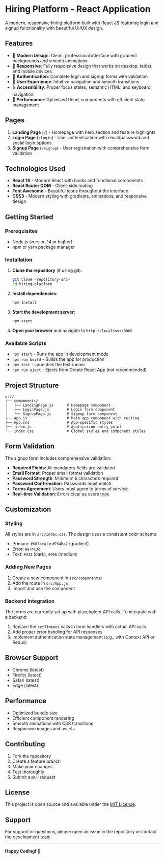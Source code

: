 # Hiring Platform - React Application

A modern, responsive hiring platform built with React JS featuring login and signup functionality with beautiful UI/UX design.

## Features

- 🎨 **Modern Design**: Clean, professional interface with gradient backgrounds and smooth animations
- 📱 **Responsive**: Fully responsive design that works on desktop, tablet, and mobile devices
- 🔐 **Authentication**: Complete login and signup forms with validation
- 🎯 **User Experience**: Intuitive navigation and smooth transitions
- ♿ **Accessibility**: Proper focus states, semantic HTML, and keyboard navigation
- 🚀 **Performance**: Optimized React components with efficient state management

## Pages

1. **Landing Page** (`/`) - Homepage with hero section and feature highlights
2. **Login Page** (`/login`) - User authentication with email/password and social login options
3. **Signup Page** (`/signup`) - User registration with comprehensive form validation

## Technologies Used

- **React 18** - Modern React with hooks and functional components
- **React Router DOM** - Client-side routing
- **Font Awesome** - Beautiful icons throughout the interface
- **CSS3** - Modern styling with gradients, animations, and responsive design

## Getting Started

### Prerequisites

- Node.js (version 14 or higher)
- npm or yarn package manager

### Installation

1. **Clone the repository** (if using git):
   ```bash
   git clone <repository-url>
   cd hiring-platform
   ```

2. **Install dependencies**:
   ```bash
   npm install
   ```

3. **Start the development server**:
   ```bash
   npm start
   ```

4. **Open your browser** and navigate to `http://localhost:3000`

### Available Scripts

- `npm start` - Runs the app in development mode
- `npm run build` - Builds the app for production
- `npm test` - Launches the test runner
- `npm run eject` - Ejects from Create React App (not recommended)

## Project Structure

```
src/
├── components/
│   ├── LandingPage.js      # Homepage component
│   ├── LoginPage.js        # Login form component
│   └── SignupPage.js       # Signup form component
├── App.js                  # Main app component with routing
├── App.css                 # App-specific styles
├── index.js                # Application entry point
└── index.css               # Global styles and component styles
```

## Form Validation

The signup form includes comprehensive validation:

- **Required Fields**: All mandatory fields are validated
- **Email Format**: Proper email format validation
- **Password Strength**: Minimum 6 characters required
- **Password Confirmation**: Passwords must match
- **Terms Agreement**: Users must agree to terms of service
- **Real-time Validation**: Errors clear as users type

## Customization

### Styling
All styles are in `src/index.css`. The design uses a consistent color scheme:
- Primary: `#667eea` to `#764ba2` (gradient)
- Error: `#e74c3c`
- Text: `#333` (dark), `#666` (medium)

### Adding New Pages
1. Create a new component in `src/components/`
2. Add the route in `src/App.js`
3. Import and use the component

### Backend Integration
The forms are currently set up with placeholder API calls. To integrate with a backend:

1. Replace the `setTimeout` calls in form handlers with actual API calls
2. Add proper error handling for API responses
3. Implement authentication state management (e.g., with Context API or Redux)

## Browser Support

- Chrome (latest)
- Firefox (latest)
- Safari (latest)
- Edge (latest)

## Performance

- Optimized bundle size
- Efficient component rendering
- Smooth animations with CSS transitions
- Responsive images and assets

## Contributing

1. Fork the repository
2. Create a feature branch
3. Make your changes
4. Test thoroughly
5. Submit a pull request

## License

This project is open source and available under the [MIT License](LICENSE).

## Support

For support or questions, please open an issue in the repository or contact the development team.

---

**Happy Coding! 🚀** 